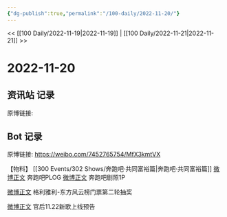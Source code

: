 ```yaml
---
{"dg-publish":true,"permalink":"/100-daily/2022-11-20/"}
---
```


<< [[100 Daily/2022-11-19\|2022-11-19]] | [[100 Daily/2022-11-21\|2022-11-21]] >>
# 2022-11-20

## 资讯站 记录

原博链接:

## Bot 记录

原博链接: https://weibo.com/7452765754/MfX3kmtVX

【物料】
[[300 Events/302 Shows/奔跑吧·共同富裕篇\|奔跑吧·共同富裕篇]]
[微博正文](https://weibo.com/detail/4837850266734745) 奔跑吧PLOG
[微博正文](https://weibo.com/detail/4837860786834631) 奔跑吧剧照1P

[微博正文](https://weibo.com/detail/4837886756914692) 格利雅利-东方风云榜门票第二轮抽奖

[微博正文](https://weibo.com/detail/4837960987706887) 官后11.22新歌上线预告
